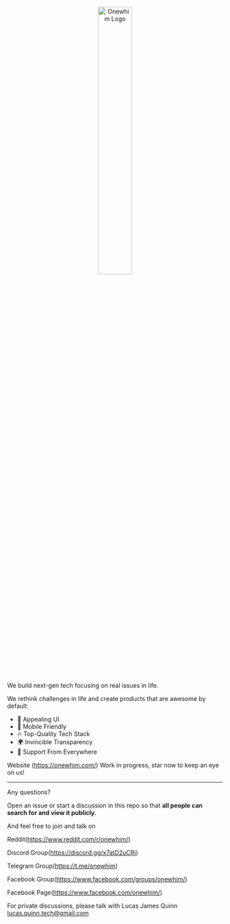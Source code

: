 <p align="center">
  <img alt="Onewhim Logo" src="https://cdn.cloudwhim.com/onewhim-logo-name-1918.webp" style="max-width: 200 px; width: 40%; min-width: 150 px;"/>
</p>

We build next-gen tech focusing on real issues in life.

We rethink challenges in life and create products that are awesome by default:

- 🦋 Appealing UI
- 📱 Mobile Friendly
- 🔥 Top-Quality Tech Stack
- 🌍 Invincible Transparency
- 🥳 Support From Everywhere

Website (<https://onewhim.com/>) Work in progress, star now to keep an eye on us!

---

Any questions?

Open an issue or start a discussion in this repo so that **all people can search for and view it publicly.**

And feel free to join and talk on

Reddit(<https://www.reddit.com/r/onewhim/>)

Discord Group(<https://discord.gg/x7atD2uCRj>)

Telegram Group(<https://t.me/onewhim>)

Facebook Group(<https://www.facebook.com/groups/onewhim/>)

Facebook Page(<https://www.facebook.com/onewhim/>)

For private discussions, please talk with Lucas James Quinn <lucas.quinn.tech@gmail.com>
